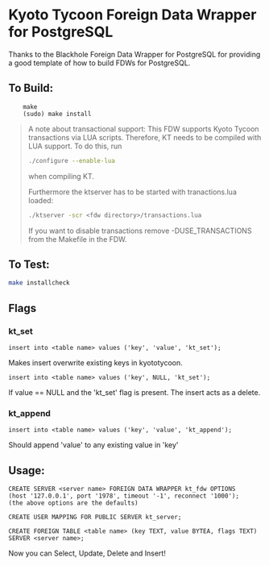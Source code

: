 # Kyoto Tycoon Foreign Data Wrapper for PostgreSQL

Thanks to the Blackhole Foreign Data Wrapper for PostgreSQL for providing
a good template of how to build FDWs for PostgreSQL.

## To Build:
```
    make
    (sudo) make install
```
> A note about transactional support:
> This FDW supports Kyoto Tycoon transactions via LUA scripts.
Therefore, KT needs to be compiled with LUA support. To do this,
run
> ```sh
> ./configure --enable-lua
> ```
> when compiling KT.
>
> Furthermore the ktserver has to be started with tranactions.lua loaded:
> ```sh
> ./ktserver -scr <fdw directory>/transactions.lua
> ```
> If you want to disable transactions remove -DUSE_TRANSACTIONS from the
> Makefile in the FDW.

## To Test:
```sh
make installcheck
```

## Flags
### kt_set
```pgsql
insert into <table name> values ('key', 'value', 'kt_set');
```
Makes insert overwrite existing keys in kyototycoon.
```pgsql
insert into <table name> values ('key', NULL, 'kt_set');
```
If value == NULL and the 'kt_set' flag is present. The insert acts
as a delete.
### kt_append
```pgsql
insert into <table name> values ('key', 'value', 'kt_append');
```
Should append 'value' to any existing value in 'key'

## Usage:
```pgsql
CREATE SERVER <server name> FOREIGN DATA WRAPPER kt_fdw OPTIONS
(host '127.0.0.1', port '1978', timeout '-1', reconnect '1000');
(the above options are the defaults)

CREATE USER MAPPING FOR PUBLIC SERVER kt_server;

CREATE FOREIGN TABLE <table name> (key TEXT, value BYTEA, flags TEXT) SERVER <server name>;
```
Now you can Select, Update, Delete and Insert!
